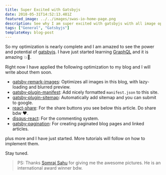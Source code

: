 ```yaml
---
title: Super Excited with Gatsbyjs
date: 2018-05-31T14:52:13.481Z
featured_image: ../../images/swas-io-home-page.png
description: See why I am super excited with gatsbyjs with all image optimization and stuff.
tags: ["General", "Gatsbyjs"]
templateKey: blog-post
---
```



So my optimization is nearly complete and I am amazed to see the power and
potential of [gatsbyjs](https://www.gatsbyjs.org/). I have just started learning
[GraphQL](https://graphql.org/) and it is amazing 💥🎉.

Right now I have applied the following optimization to my blog and I will write
about them soon.

* [gatsby-remark-images](https://www.gatsbyjs.org/packages/gatsby-remark-images/?=gatsby-remark-images): Optimizes all images in this blog, with lazy-loading and blurred preview.
* [gatsby-plugin-manifest](https://www.gatsbyjs.org/packages/gatsby-plugin-manifest/?=manife): Add nicely formatted `manifest.json` to this site.
* [gatsby-plugin-sitemap](https://www.gatsbyjs.org/packages/gatsby-plugin-sitemap/?=gatsby-plugin-sitemap): Automatically add sitemap and you can submit to google.
* [react-share](https://github.com/nygardk/react-share): For the share buttons you see below this article. Do share bdw ❤️.
* [disqus-react](https://github.com/disqus/disqus-react): For the commenting system.
* [gatsby-pagination](https://github.com/infinitedescent/gatsby-pagination): For creating paginated blog pages and linked articles.

plus more and I have just started. More tutorials will follow on how to implement them.

Stay tuned.

> PS: Thanks [Somraj Sahu](https://somrajsahu.com) for giving me the awesome pictures. He is an international award winner bdw.
